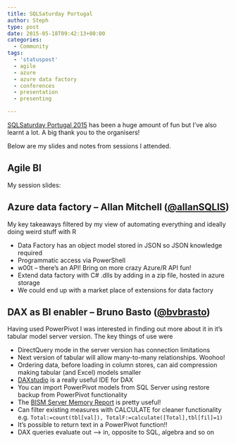 ```yaml
---
title: SQLSaturday Portugal
author: Steph
type: post
date: 2015-05-18T09:42:13+00:00
categories:
  - Community
tags:
  - 'statuspost'
  - agile
  - azure
  - azure data factory
  - conferences
  - presentation
  - presenting

---
```

[SQLSaturday Portugal 2015][1] has been a huge amount of fun but I&#8217;ve also learnt a lot. A big thank you to the organisers!

Below are my slides and notes from sessions I attended.

## Agile BI

My session slides:



<!--more-->

## Azure data factory &#8211; Allan Mitchell ([@allanSQLIS][2])

My key takeaways filtered by my view of automating everything and ideally doing weird stuff with R

  * Data Factory has an object model stored in JSON so JSON knowledge required
  * Programmatic access via PowerShell
  * w00t &#8211; there&#8217;s an API! Bring on more crazy Azure/R API fun!
  * Extend data factory with C# .dlls by adding in a zip file, hosted in azure storage
  * We could end up with a market place of extensions for data factory

## DAX as BI enabler &#8211; Bruno Basto ([@bvbrasto][3])

Having used PowerPivot I was interested in finding out more about it in it&#8217;s tabular model server version. The key things of use were

  * DirectQuery mode in the server version has connection limitations
  * Next version of tabular will allow many-to-many relationships. Woohoo!
  * Ordering data, before loading in column stores, can aid compression making tabular (and Excel) models smaller
  * [DAXstudio][4] is a really useful IDE for DAX
  * You can import PowerPivot models from SQL Server using restore backup from PowerPivot functionality
  * The [BISM Server Memory Report][5] is pretty useful!
  * Can filter existing measures with CALCULATE for cleaner functionality e.g. `Total:=count(tbl[val]), TotalF:=calculate([Total],tbl[fil]=1)`
  * It&#8217;s possible to return text in a PowerPivot function!!
  * DAX queries evaluate out &#8211;> in, opposite to SQL, algebra and so on

 [1]: http://www.sqlsaturday.com/369/EventHome.aspx
 [2]: https://twitter.com/allansqlis
 [3]: https://twitter.com/bvbasto
 [4]: https://daxstudio.codeplex.com
 [5]: http://www.powerpivotblog.nl/what-is-using-all-that-memory-on-my-analysis-server-instance/